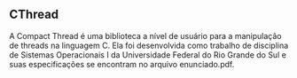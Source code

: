 ## CThread

A Compact Thread é uma biblioteca a nível de usuário para a manipulação de threads na linguagem C. Ela foi desenvolvida como trabalho de disciplina de Sistemas Operacionais I da Universidade Federal do Rio Grande do Sul e suas especificações se encontram no arquivo enunciado.pdf.

